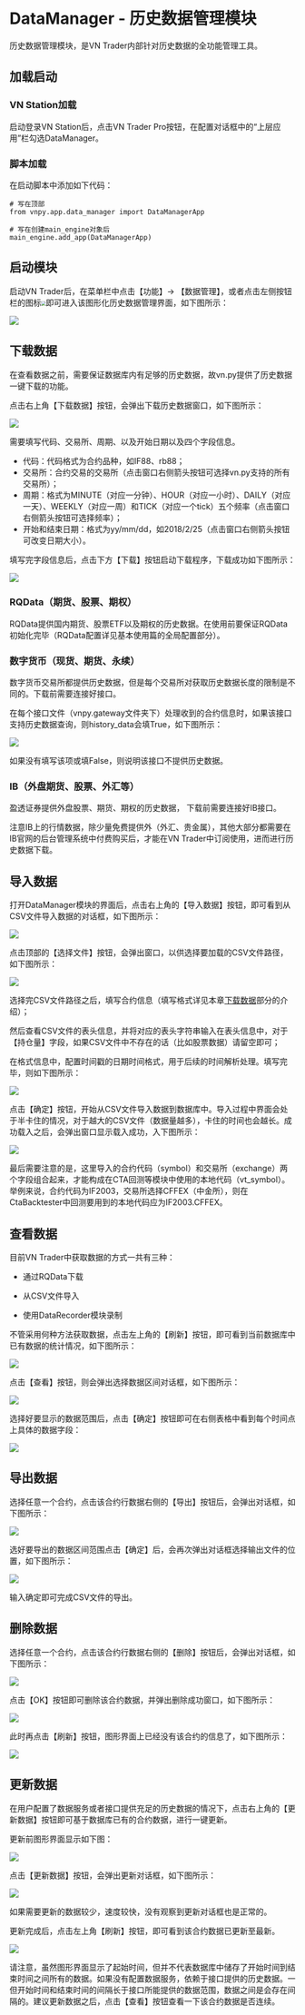# DataManager - 历史数据管理模块

历史数据管理模块，是VN Trader内部针对历史数据的全功能管理工具。





## 加载启动

### VN Station加载

启动登录VN Station后，点击VN Trader Pro按钮，在配置对话框中的“上层应用”栏勾选DataManager。



### 脚本加载

在启动脚本中添加如下代码：

```
# 写在顶部
from vnpy.app.data_manager import DataManagerApp

# 写在创建main_engine对象后
main_engine.add_app(DataManagerApp)
```





## 启动模块

启动VN Trader后，在菜单栏中点击【功能】-> 【数据管理】，或者点击左侧按钮栏的图标<img src="https://vnpy-doc.oss-cn-shanghai.aliyuncs.com/data_manager/00.png" style="zoom:50%;" />即可进入该图形化历史数据管理界面，如下图所示：

![](https://vnpy-doc.oss-cn-shanghai.aliyuncs.com/data_manager/1.png)





## 下载数据

在查看数据之前，需要保证数据库内有足够的历史数据，故vn.py提供了历史数据一键下载的功能。

点击右上角【下载数据】按钮，会弹出下载历史数据窗口，如下图所示：

![](https://vnpy-doc.oss-cn-shanghai.aliyuncs.com/data_manager/2.png)

需要填写代码、交易所、周期、以及开始日期以及四个字段信息。<span id="jump">

- 代码：代码格式为合约品种，如IF88、rb88；
- 交易所：合约交易的交易所（点击窗口右侧箭头按钮可选择vn.py支持的所有交易所）；
- 周期：格式为MINUTE（对应一分钟）、HOUR（对应一小时）、DAILY（对应一天）、WEEKLY（对应一周）和TICK（对应一个tick）五个频率（点击窗口右侧箭头按钮可选择频率）；
- 开始和结束日期：格式为yy/mm/dd，如2018/2/25（点击窗口右侧箭头按钮可改变日期大小）。</span>

填写完字段信息后，点击下方【下载】按钮启动下载程序，下载成功如下图所示：

![](https://vnpy-doc.oss-cn-shanghai.aliyuncs.com/data_manager/3.png)

 

### RQData（期货、股票、期权）

RQData提供国内期货、股票ETF以及期权的历史数据。在使用前要保证RQData初始化完毕（RQData配置详见基本使用篇的全局配置部分）。



### 数字货币（现货、期货、永续）

数字货币交易所都提供历史数据，但是每个交易所对获取历史数据长度的限制是不同的。下载前需要连接好接口。

在每个接口文件（vnpy.gateway文件夹下）处理收到的合约信息时，如果该接口支持历史数据查询，则history_data会填True，如下图所示：

![](https://vnpy-doc.oss-cn-shanghai.aliyuncs.com/cta_backtester/5.png)

如果没有填写该项或填False，则说明该接口不提供历史数据。



### IB（外盘期货、股票、外汇等）

盈透证券提供外盘股票、期货、期权的历史数据， 下载前需要连接好IB接口。

注意IB上的行情数据，除少量免费提供外（外汇、贵金属），其他大部分都需要在IB官网的后台管理系统中付费购买后，才能在VN Trader中订阅使用，进而进行历史数据下载。





## 导入数据

打开DataManager模块的界面后，点击右上角的【导入数据】按钮，即可看到从CSV文件导入数据的对话框，如下图所示：

![](https://vnpy-doc.oss-cn-shanghai.aliyuncs.com/data_manager/16.png)

点击顶部的【选择文件】按钮，会弹出窗口，以供选择要加载的CSV文件路径，如下图所示：

![](https://vnpy-doc.oss-cn-shanghai.aliyuncs.com/data_manager/5.png)

选择完CSV文件路径之后，填写合约信息（填写格式详见本章[下载数据](#jump)部分的介绍）；

然后查看CSV文件的表头信息，并将对应的表头字符串输入在表头信息中，对于【持仓量】字段，如果CSV文件中不存在的话（比如股票数据）请留空即可；

在格式信息中，配置时间戳的日期时间格式，用于后续的时间解析处理。填写完毕，则如下图所示：

![](https://vnpy-doc.oss-cn-shanghai.aliyuncs.com/data_manager/4.png)

点击【确定】按钮，开始从CSV文件导入数据到数据库中。导入过程中界面会处于半卡住的情况，对于越大的CSV文件（数据量越多），卡住的时间也会越长。成功载入之后，会弹出窗口显示载入成功，入下图所示：

![](https://vnpy-doc.oss-cn-shanghai.aliyuncs.com/data_manager/6.png)

最后需要注意的是，这里导入的合约代码（symbol）和交易所（exchange）两个字段组合起来，才能构成在CTA回测等模块中使用的本地代码（vt_symbol）。举例来说，合约代码为IF2003，交易所选择CFFEX（中金所），则在CtaBacktester中回测要用到的本地代码应为IF2003.CFFEX。





## 查看数据

目前VN Trader中获取数据的方式一共有三种：

- 通过RQData下载

- 从CSV文件导入

- 使用DataRecorder模块录制

不管采用何种方法获取数据，点击左上角的【刷新】按钮，即可看到当前数据库中已有数据的统计情况，如下图所示：

![](https://vnpy-doc.oss-cn-shanghai.aliyuncs.com/data_manager/7.png)

点击【查看】按钮，则会弹出选择数据区间对话框，如下图所示：

![](https://vnpy-doc.oss-cn-shanghai.aliyuncs.com/data_manager/10.png)

选择好要显示的数据范围后，点击【确定】按钮即可在右侧表格中看到每个时间点上具体的数据字段：

![](https://vnpy-doc.oss-cn-shanghai.aliyuncs.com/data_manager/11.png)





## 导出数据

选择任意一个合约，点击该合约行数据右侧的【导出】按钮后，会弹出对话框，如下图所示：

![](https://vnpy-doc.oss-cn-shanghai.aliyuncs.com/data_manager/8.png)

选好要导出的数据区间范围点击【确定】后，会再次弹出对话框选择输出文件的位置，如下图所示：

![](https://vnpy-doc.oss-cn-shanghai.aliyuncs.com/data_manager/9.png)

输入确定即可完成CSV文件的导出。





## 删除数据

选择任意一个合约，点击该合约行数据右侧的【删除】按钮后，会弹出对话框，如下图所示：

![](https://vnpy-doc.oss-cn-shanghai.aliyuncs.com/data_manager/12.png)

点击【OK】按钮即可删除该合约数据，并弹出删除成功窗口，如下图所示：

![](https://vnpy-doc.oss-cn-shanghai.aliyuncs.com/data_manager/13.png)

此时再点击【刷新】按钮，图形界面上已经没有该合约的信息了，如下图所示：

![](https://vnpy-doc.oss-cn-shanghai.aliyuncs.com/data_manager/14.png)





## 更新数据

在用户配置了数据服务或者接口提供充足的历史数据的情况下，点击右上角的【更新数据】按钮即可基于数据库已有的合约数据，进行一键更新。

更新前图形界面显示如下图：

![](https://vnpy-doc.oss-cn-shanghai.aliyuncs.com/data_manager/17.png)

点击【更新数据】按钮，会弹出更新对话框，如下图所示：

![](https://vnpy-doc.oss-cn-shanghai.aliyuncs.com/data_manager/19.png)

如果需要更新的数据较少，速度较快，没有观察到更新对话框也是正常的。

更新完成后，点击左上角【刷新】按钮，即可看到该合约数据已更新至最新。

![](https://vnpy-doc.oss-cn-shanghai.aliyuncs.com/data_manager/18.png)

请注意，虽然图形界面显示了起始时间，但并不代表数据库中储存了开始时间到结束时间之间所有的数据。如果没有配置数据服务，依赖于接口提供的历史数据。一但开始时间和结束时间的间隔长于接口所能提供的数据范围，数据之间是会存在间隔的。建议更新数据之后，点击【查看】按钮查看一下该合约数据是否连续。